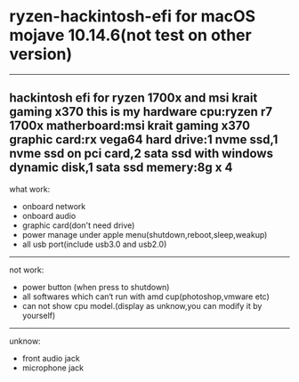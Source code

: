 # ryzen-hackintosh-efi for macOS mojave 10.14.6(not test on other version)
--- 
hackintosh efi for ryzen 1700x and msi krait gaming x370
this is my hardware
cpu:ryzen r7 1700x
matherboard:msi krait gaming x370
graphic card:rx vega64
hard drive:1 nvme ssd,1 nvme ssd on pci card,2 sata ssd with windows dynamic disk,1 sata ssd
memery:8g x 4
--- 
what work:
+ onboard network
+ onboard audio
+ graphic card(don't  need drive)
+ power manage under apple menu(shutdown,reboot,sleep,weakup)
+ all usb port(include usb3.0 and usb2.0)
---
not work:
+ power button (when press to shutdown)
+ all softwares which can‘t run with amd cup(photoshop,vmware etc)
+ can not show cpu model.(display as unknow,you can modify it by yourself)
---
unknow:
+ front audio jack
+ microphone jack
